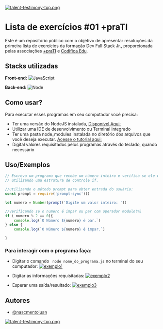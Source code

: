 
[![talent-testimony-top.png](https://i.postimg.cc/xCyctswC/talent-testimony-top.png)](https://postimg.cc/KkjGY5vS)

# Lista de exercícios #01 +praTI

Este é um repositório público com o objetivo de apresentar resoluções da primeira lista de exercícios da formação Dev Full Stack Jr., proporcionada pelas associações [+praTI](https://curso.maisprati.com.br/)
 e [Codifica Edu](https://www.codificaedu.com.br/).

 




## Stacks utilizadas

**Front-end:** ![JavaScript](https://img.shields.io/badge/JavaScript-yellow?style=flat&cacheSeconds=https%3A%2F%2Fdeveloper.mozilla.org%2Fpt-BR%2Fdocs%2FWeb%2FJavaScript&link=https%3A%2F%2Fdeveloper.mozilla.org%2Fpt-BR%2Fdocs%2FWeb%2FJavaScript
)

**Back-end:** ![Node](https://img.shields.io/badge/Node-green?style=flat&cacheSeconds=https%3A%2F%2Fnodejs.org%2Fpt&link=https%3A%2F%2Fnodejs.org%2Fpt
)



## Como usar?
Para executar esses programas em seu computador você precisa:

- Ter uma versão do NodeJS instalada, [Disponível Aqui:](https://nodejs.org/pt)
- Utilizar uma IDE de desenvolvimento ou Terminal integrado
- Ter uma pasta node_modules instalada no diretório dos arquivos que você deseja executar. [Acesse o tutorial aqui:](https://stackoverflow.com/questions/67551382/how-to-install-node-module)
- Digital valores requisitados pelos programas através do teclado, quando necessário



## Uso/Exemplos

```javascript
// Escreva um programa que recebe um número inteiro e verifica se ele é par ou ímpar
// utilizando uma estrutura de controle if.

//utilizando o método prompt para obter entrada do usuário:
const prompt = require('prompt-sync')()

let numero = Number(prompt('Digite um valor inteiro: '))

//verificando se o numero é impar ou par com operador modulo(%)
if ( numero % 2 == 0){
    console.log(`O Número ${numero} é par.`)
} else {
    console.log(`O Número ${numero} é ímpar.`)

}
```
### Para interagir com o programa faça:
- Digitar o comando ``` node nome_do_programa.js``` no terminal do seu computador:
[![exemplo1](https://i.postimg.cc/02L03gpV/Captura-de-tela-2025-05-17-131545.png)](https://postimg.cc/RNLt6Dpt)

- Digitar as informações requisitadas:
[![exemplo2](https://i.postimg.cc/SsknYdcL/Captura-de-tela-2025-05-17-132100.png)](https://postimg.cc/kVYJkx1D)
- Esperar uma saída/resultado:
[![exemplo3](https://i.postimg.cc/NMD56Xx3/Captura-de-tela-2025-05-17-132120.png)](https://postimg.cc/S2XSqJ3d)

## Autores

- [@nascmentoluan](https://github.com/nascmentoluan)

[![talent-testimony-top.png](https://i.postimg.cc/xCyctswC/talent-testimony-top.png)](https://postimg.cc/KkjGY5vS)